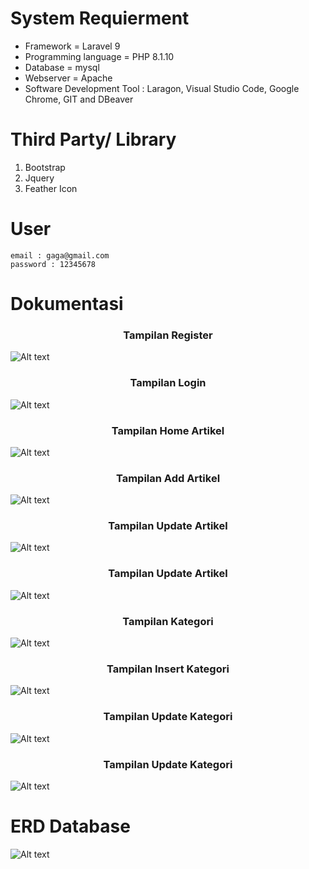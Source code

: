 # System Requierment

-   Framework = Laravel 9
-   Programming language = PHP 8.1.10
-   Database = mysql
-   Webserver = Apache
-   Software Development Tool : Laragon, Visual Studio Code, Google Chrome, GIT and DBeaver

# Third Party/ Library

1. Bootstrap
2. Jquery
3. Feather Icon

# User
```
email : gaga@gmail.com
password : 12345678
```
# Dokumentasi

### <p style="text-align: center;">Tampilan Register</p>

![Alt text](documentation/tampilan%20register.png)

### <p style="text-align: center;">Tampilan Login</p>

![Alt text](documentation/tampilan%20login.png)

### <p style="text-align: center;">Tampilan Home Artikel</p>

![Alt text](documentation/Home%20Artikel.png)

### <p style="text-align: center;">Tampilan Add Artikel</p>

![Alt text](documentation/tampilan%20insert%20artikel.png)

### <p style="text-align: center;">Tampilan Update Artikel</p>

![Alt text](documentation/Update%20Artikel.png)

### <p style="text-align: center;">Tampilan Update Artikel</p>

![Alt text](documentation/delete%20artikel.png)

### <p style="text-align: center;">Tampilan Kategori</p>

![Alt text](documentation/kategori.png)

### <p style="text-align: center;">Tampilan Insert Kategori</p>

![Alt text](documentation/add%20kategori.png)

### <p style="text-align: center;">Tampilan Update Kategori</p>

![Alt text](documentation/update%20kategori.png)

### <p style="text-align: center;">Tampilan Update Kategori</p>

![Alt text](documentation/delete%20kategori.png)

# ERD Database

![Alt text](documentation/ERD.png)
